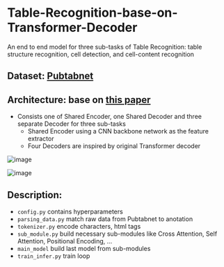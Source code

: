 # Table-Recognition-base-on-Transformer-Decoder
An end to end model for three sub-tasks of Table Recognition:  table structure recognition, cell detection, and cell-content recognition

## Dataset: [Pubtabnet](https://github.com/ibm-aur-nlp/PubTabNet.git)
## Architecture: base on [this paper](https://paperswithcode.com/paper/an-end-to-end-multi-task-learning-model-for-1)
* Consists one of Shared Encoder, one Shared Decoder and three separate Decoder for three sub-tasks
  * Shared Encoder using a CNN backbone network as the feature extractor
  * Four Decoders are inspired by original Transformer decoder 

![image](https://github.com/nguyenhoanganh2002/Table-Recognition-base-on-Transformer-Decoder/assets/79850337/d8bbf87f-5df9-4fa9-971d-b5dd68ff37c2)

![image](https://github.com/nguyenhoanganh2002/Table-Recognition-base-on-Transformer-Decoder/assets/79850337/4eda19bf-345f-4cbd-beac-12433c8ca922)

## Description:
* `config.py` contains hyperparameters
* `parsing_data.py` match raw data from Pubtabnet to anotation
* `tokenizer.py` encode characters, html tags
* `sub_module.py` build necessary sub-modules like Cross Attention, Self Attention, Positional Encoding, ...
* `main_model` build last model from sub-modules
* `train_infer.py` train loop
